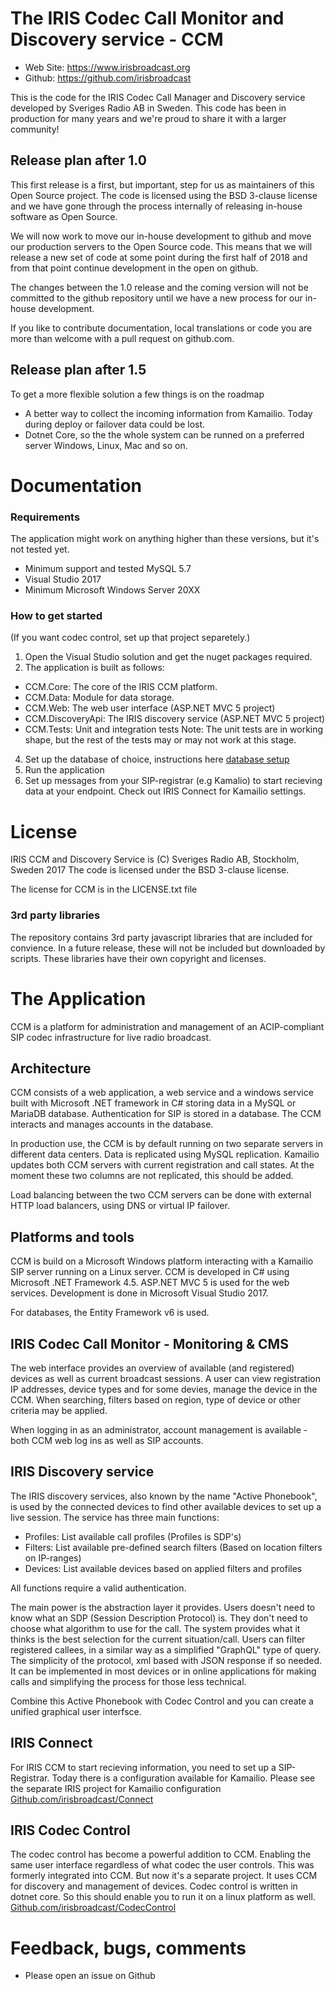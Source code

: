 The IRIS Codec Call Monitor and Discovery service - CCM
=========================================================

* Web Site: https://www.irisbroadcast.org
* Github: https://github.com/irisbroadcast

This is the code for the IRIS Codec Call Manager and Discovery
service developed by Sveriges Radio AB in Sweden. This code has
been in production for many years and we're proud to share it
with a larger community!

## Release plan after 1.0
This first release is a first, but important, step for us as
maintainers of this Open Source project. The code is licensed
using the BSD 3-clause license and we have gone through the process
internally of releasing in-house software as Open Source.

We will now work to move our in-house development to github
and move our production servers to the Open Source code. This
means that we will release a new set of code at some point
during the first half of 2018 and from that point continue
development in the open on github.

The changes between the 1.0 release and the coming version will
not be committed to the github repository until we have a new
process for our in-house development.

If you like to contribute documentation, local translations
or code you are more than welcome with a pull request on github.com.

## Release plan after 1.5
To get a more flexible solution a few things is on the roadmap
- A better way to collect the incoming information from Kamailio. Today during deploy or failover data could be lost.
- Dotnet Core, so the the whole system can be runned on a preferred server Windows, Linux, Mac and so on. 

Documentation
=============

### Requirements
The application might work on anything higher than these versions, but it's not tested yet.
- Minimum support and tested MySQL 5.7
- Visual Studio 2017
- Minimum Microsoft Windows Server 20XX

### How to get started
(If you want codec control, set up that project separetely.)

1. Open the Visual Studio solution and get the nuget packages required.
2. The application is built as follows:
+ CCM.Core:	The core of the IRIS CCM platform. 
+ CCM.Data:	Module for data storage. 
+ CCM.Web: 	The web user interface (ASP.NET MVC 5 project)
+ CCM.DiscoveryApi:	The IRIS discovery service (ASP.NET MVC 5 project)
+ CCM.Tests:	Unit and integration tests
		Note: The unit tests are in working shape, but the rest of the tests may or
		may not work at this stage.

4. Set up the database of choice, instructions here [database setup](CCM.Data/README.md)
4. Run the application
5. Set up messages from your SIP-registrar (e.g Kamalio) to start recieving data at your endpoint. Check out IRIS Connect for Kamailio settings. 

License
=======
IRIS CCM and Discovery Service is (C) Sveriges Radio AB, Stockholm, Sweden 2017
The code is licensed under the BSD 3-clause license.

The license for CCM is in the LICENSE.txt file

### 3rd party libraries
The repository contains 3rd party javascript libraries that are included
for convience. In a future release, these will not be included
but downloaded by scripts. These libraries have their own
copyright and licenses.

The Application
=================================
CCM is a platform for administration and management of an ACIP-compliant SIP
codec infrastructure for live radio broadcast.

Architecture
------------
CCM consists of a web application, a web service and a windows service built
with Microsoft .NET framework in C# storing data in a MySQL or MariaDB database.
Authentication for SIP is stored in a database. The CCM interacts
and manages accounts in the database.

In production use, the CCM is by default running on two separate servers in 
different data centers. Data is replicated using MySQL replication. Kamailio
updates both CCM servers with current registration and call states. At the
moment these two columns are not replicated, this should be added.

Load balancing between the two CCM servers can be done with external HTTP load
balancers, using DNS or virtual IP failover.

Platforms and tools
-------------------
CCM is build on a Microsoft Windows platform interacting with a Kamailio SIP server
running on a Linux server. 
CCM is developed in C# using Microsoft .NET Framework 4.5. ASP.NET MVC 5 is used for
the web services. Development is done in Microsoft Visual Studio 2017.

For databases, the Entity Framework v6 is used.

IRIS Codec Call Monitor - Monitoring & CMS
-----------
The web interface provides an overview of available (and registered) devices as well
as current broadcast sessions. A user can view registration IP addresses, device types
and for some devies, manage the device in the CCM. When searching, filters based on
region, type of device or other criteria may be applied.

When logging in as an administrator, account management is available - both CCM web log ins
as well as SIP accounts. 

IRIS Discovery service
--------------------------
The IRIS discovery services, also known by the name "Active Phonebook", is used by the
connected devices to find other available devices to set up a live session. The service
has three main functions:

* Profiles:	List available call profiles (Profiles is SDP's)
* Filters:	List available pre-defined search filters (Based on location filters on IP-ranges)
* Devices:	List available devices based on applied filters and profiles

All functions require a valid authentication.

The main power is the abstraction layer it provides. Users doesn't need to know what an SDP 
(Session Description Protocol) is. They don't need to choose what algorithm to use for the call. 
The system provides what it thinks is the best selection for the current situation/call. 
Users can filter registered callees, in a similar way as a simplified "GraphQL" type of query. 
The simplicity of the protocol, xml based with JSON response if so needed. 
It can be implemented in most devices or in online applications för making calls and 
simplifying the process for those less technical. 

Combine this Active Phonebook with Codec Control and you can create a unified graphical user interfsce. 

IRIS Connect
-------------------------------------
For IRIS CCM to start recieving information, you need to set up a SIP-Registrar. Today there is a configuration available for Kamailio. Please see the separate IRIS project for Kamailio configuration
[Github.com/irisbroadcast/Connect](https://github.com/IrisBroadcast/Connect)

IRIS Codec Control
------------------
The codec control has become a powerful addition to CCM. Enabling the same user interface regardless of what codec the user controls. This was formerly integrated into CCM. But now it's a separate project. It uses CCM for discovery and management of devices. 
Codec control is written in dotnet core. So this should enable you to run it on a linux platform as well.
[Github.com/irisbroadcast/CodecControl](https://github.com/IrisBroadcast/CodecControl)

Feedback, bugs, comments
========================
* Please open an issue on Github
